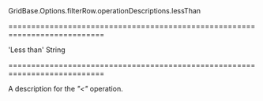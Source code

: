 <!--id-->GridBase.Options.filterRow.operationDescriptions.lessThan<!--/id-->
===========================================================================
<!--default-->'Less than'<!--/default-->
<!--type-->String<!--/type-->
===========================================================================

<!--shortDescription-->
A description for the *"<"* operation.
<!--/shortDescription-->

<!--fullDescription-->

<!--/fullDescription-->